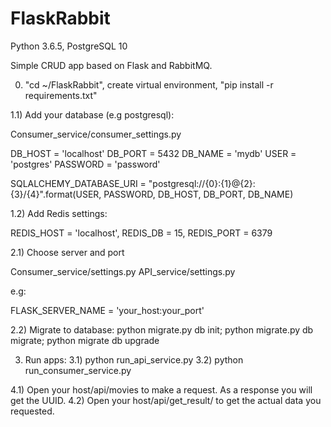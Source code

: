# FlaskRabbit
Python 3.6.5, PostgreSQL 10

Simple CRUD app based on Flask and RabbitMQ.

0) "cd ~/FlaskRabbit", create virtual environment, "pip install -r requirements.txt"

1.1) Add your database (e.g postgresql):

Consumer_service/consumer_settings.py

DB_HOST = 'localhost'
DB_PORT = 5432
DB_NAME = 'mydb'
USER = 'postgres'
PASSWORD = 'password'

SQLALCHEMY_DATABASE_URI = "postgresql://{0}:{1}@{2}:{3}/{4}".format(USER,
                                                                    PASSWORD,
                                                                    DB_HOST,
                                                                    DB_PORT,
                                                                    DB_NAME)

1.2) Add Redis settings:

REDIS_HOST = 'localhost',
REDIS_DB = 15,
REDIS_PORT = 6379                                                                    

2.1) Choose server and port

Consumer_service/settings.py
API_service/settings.py

e.g:

FLASK_SERVER_NAME = 'your_host:your_port'

2.2) Migrate to database:
python migrate.py db init;
python migrate.py db migrate;
python migrate db upgrade

3) Run apps:
3.1) python run_api_service.py
3.2) python run_consumer_service.py

4.1) Open your host/api/movies to make a request. As a response you will get the UUID.
4.2) Open your host/api/get_result/<UUID> to get the actual data you requested.

